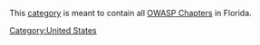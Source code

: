 This [category](:Special:Categories "wikilink") is meant to contain all
[OWASP Chapters](:Category:OWASP_Chapter "wikilink") in Florida.

[Category:United States](Category:United_States "wikilink")